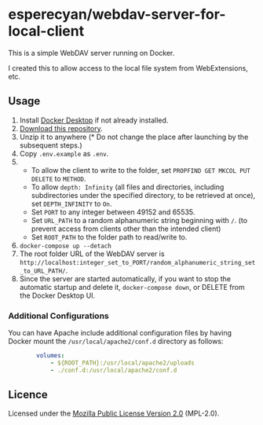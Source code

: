esperecyan/webdav-server-for-local-client
=========================================
This is a simple WebDAV server running on Docker.

I created this to allow access to the local file system from WebExtensions, etc.

Usage
-----
1. Install [Docker Desktop] if not already installed.
1. [Download this repository](https://github.com/esperecyan/webdav-server-for-local-client/archive/refs/heads/master.zip).
1. Unzip it to anywhere (* Do not change the place after launching by the subsequent steps.)
1. Copy `.env.example` as `.env`.
1.
	- To allow the client to write to the folder, set `PROPFIND GET MKCOL PUT DELETE` to `METHOD`.
	- To allow `depth: Infinity` (all files and directories, including subdirectories under the specified directory, to be retrieved at once), set `DEPTH_INFINITY` to `On`.
	- Set `PORT` to any integer between 49152 and 65535.
	- Set `URL_PATH` to a random alphanumeric string beginning with `/`. (to prevent access from clients other than the intended client)
	- Set `ROOT_PATH` to the folder path to read/write to.
1. `docker-compose up --detach`
1. The root folder URL of the WebDAV server is `http://localhost:integer_set_to_PORT/random_alphanumeric_string_set_to_URL_PATH/`.
1. Since the server are started automatically, if you want to stop the automatic startup and delete it, `docker-compose down`, or DELETE from the Docker Desktop UI.

[Docker Desktop]: https://www.docker.com/get-started/

### Additional Configurations
You can have Apache include additional configuration files by having Docker mount the `/usr/local/apache2/conf.d` directory as follows:

```yaml
        volumes:
            - ${ROOT_PATH}:/usr/local/apache2/uploads
            - ./conf.d:/usr/local/apache2/conf.d
```

Licence
-------
Licensed under the [Mozilla Public License Version 2.0] \(MPL-2.0).

[Mozilla Public License Version 2.0]: https://www.mozilla.org/MPL/2.0/
